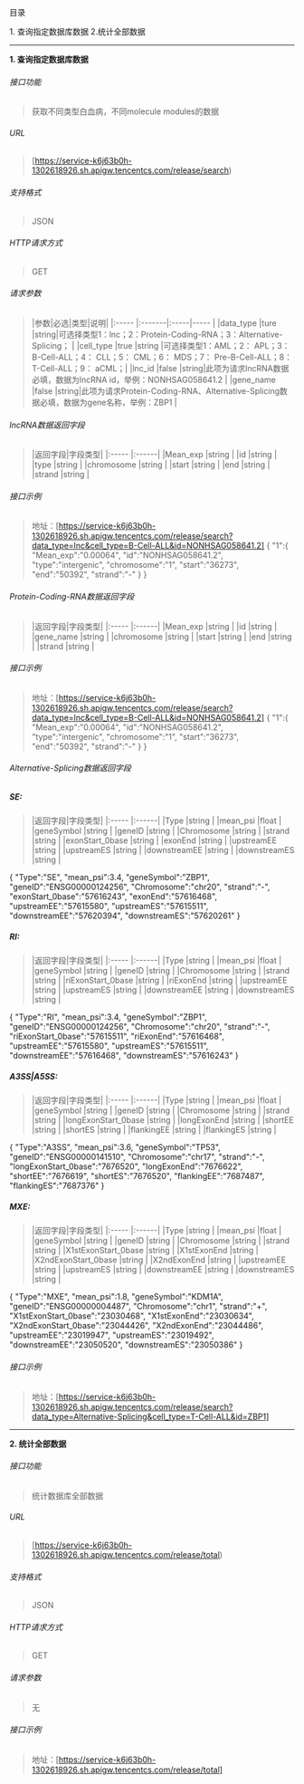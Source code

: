 目录

1\. 查询指定数据库数据
2\.统计全部数据

---

**1\. 查询指定数据库数据**
###### 接口功能
> 获取不同类型白血病，不同molecule modules的数据

###### URL
> [https://service-k6j63b0h-1302618926.sh.apigw.tencentcs.com/release/search)

###### 支持格式
> JSON

###### HTTP请求方式
> GET

###### 请求参数
> |参数|必选|类型|说明|
|:-----  |:-------|:-----|-----                               |
|data_type    |ture    |string|可选择类型1：lnc；2：Protein-Coding-RNA；3：Alternative-Splicing；    |
|cell_type    |true    |string   |可选择类型1：AML；2： APL；3： B-Cell-ALL；4： CLL；5： CML；6： MDS；7： Pre-B-Cell-ALL；8： T-Cell-ALL；9： aCML；|
|lnc_id    |false    |string|此项为请求lncRNA数据必填，数据为lncRNA id，举例：NONHSAG058641.2    |
|gene_name    |false    |string|此项为请求Protein-Coding-RNA、Alternative-Splicing数据必填，数据为gene名称，举例：ZBP1    |

###### lncRNA数据返回字段
> |返回字段|字段类型|
|:-----   |:------|
|Mean_exp  |string |
|id |string |
|type |string |
|chromosome |string |
|start |string |
|end |string |
|strand |string |

###### 接口示例
> 地址：[https://service-k6j63b0h-1302618926.sh.apigw.tencentcs.com/release/search?data_type=lnc&cell_type=B-Cell-ALL&id=NONHSAG058641.2]
{
    "1":{
        "Mean_exp":"0.00064",
        "id":"NONHSAG058641.2",
        "type":"intergenic",
        "chromosome":"1",
        "start":"36273",
        "end":"50392",
        "strand":"-"
    }
}

###### Protein-Coding-RNA数据返回字段
> |返回字段|字段类型|
|:-----   |:------|
|Mean_exp  |string |
|id |string |
|gene_name |string |
|chromosome |string |
|start |string |
|end |string |
|strand |string |

###### 接口示例
> 地址：[https://service-k6j63b0h-1302618926.sh.apigw.tencentcs.com/release/search?data_type=lnc&cell_type=B-Cell-ALL&id=NONHSAG058641.2]
{
    "1":{
        "Mean_exp":"0.00064",
        "id":"NONHSAG058641.2",
        "type":"intergenic",
        "chromosome":"1",
        "start":"36273",
        "end":"50392",
        "strand":"-"
}
}

###### Alternative-Splicing数据返回字段

##### SE:
> |返回字段|字段类型|
|:-----   |:------|
|Type   |string    |
|mean_psi  |float |
|geneSymbol |string |
|geneID |string |
|Chromosome |string |
|strand |string |
|exonStart_0base |string |
|exonEnd |string |
|upstreamEE |string |
|upstreamES |string |
|downstreamEE |string |
|downstreamES |string |

{
    "Type":"SE",
    "mean_psi":3.4,
    "geneSymbol":"ZBP1",
    "geneID":"ENSG00000124256",
    "Chromosome":"chr20",
    "strand":"-",
    "exonStart_0base":"57616243",
    "exonEnd":"57616468",
    "upstreamEE":"57615580",
    "upstreamES":"57615511",
    "downstreamEE":"57620394",
    "downstreamES":"57620261"
}

##### RI:
> |返回字段|字段类型|
|:-----   |:------|
|Type   |string    |
|mean_psi  |float |
|geneSymbol |string |
|geneID |string |
|Chromosome |string |
|strand |string |
|riExonStart_0base |string |
|riExonEnd |string |
|upstreamEE |string |
|upstreamES |string |
|downstreamEE |string |
|downstreamES |string |

{
    "Type":"RI",
    "mean_psi":3.4,
    "geneSymbol":"ZBP1",
    "geneID":"ENSG00000124256",
    "Chromosome":"chr20",
    "strand":"-",
    "riExonStart_0base":"57615511",
    "riExonEnd":"57616468",
    "upstreamEE":"57615580",
    "upstreamES":"57615511",
    "downstreamEE":"57616468",
    "downstreamES":"57616243"
}

##### A3SS|A5SS:
> |返回字段|字段类型|
|:-----   |:------|
|Type   |string    |
|mean_psi  |float |
|geneSymbol |string |
|geneID |string |
|Chromosome |string |
|strand |string |
|longExonStart_0base |string |
|longExonEnd |string |
|shortEE |string |
|shortES |string |
|flankingEE |string |
|flankingES |string |

{
    "Type":"A3SS",
    "mean_psi":3.6,
    "geneSymbol":"TP53",
    "geneID":"ENSG00000141510",
    "Chromosome":"chr17",
    "strand":"-",
    "longExonStart_0base":"7676520",
    "longExonEnd":"7676622",
    "shortEE":"7676619",
    "shortES":"7676520",
    "flankingEE":"7687487",
    "flankingES":"7687376"
}

##### MXE:
> |返回字段|字段类型|
|:-----   |:------|
|Type   |string    |
|mean_psi  |float |
|geneSymbol |string |
|geneID |string |
|Chromosome |string |
|strand |string |
|X1stExonStart_0base |string |
|X1stExonEnd |string |
|X2ndExonStart_0base |string |
|X2ndExonEnd |string |
|upstreamEE |string |
|upstreamES |string |
|downstreamEE |string |
|downstreamES |string |

{
    "Type":"MXE",
    "mean_psi":1.8,
    "geneSymbol":"KDM1A",
    "geneID":"ENSG00000004487",
    "Chromosome":"chr1",
    "strand":"+",
    "X1stExonStart_0base":"23030468",
    "X1stExonEnd":"23030634",
    "X2ndExonStart_0base":"23044426",
    "X2ndExonEnd":"23044486",
    "upstreamEE":"23019947",
    "upstreamES":"23019492",
    "downstreamEE":"23050520",
    "downstreamES":"23050386"
}

###### 接口示例
> 地址：[https://service-k6j63b0h-1302618926.sh.apigw.tencentcs.com/release/search?data_type=Alternative-Splicing&cell_type=T-Cell-ALL&id=ZBP1]

---
**2\. 统计全部数据**
###### 接口功能
> 统计数据库全部数据

###### URL
> [https://service-k6j63b0h-1302618926.sh.apigw.tencentcs.com/release/total)

###### 支持格式
> JSON

###### HTTP请求方式
> GET

###### 请求参数
> 无

###### 接口示例
> 地址：[https://service-k6j63b0h-1302618926.sh.apigw.tencentcs.com/release/total]
